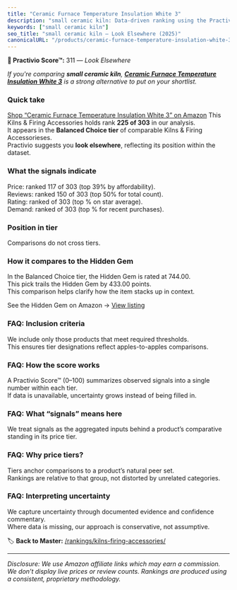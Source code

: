 ```yaml
---
title: "Ceramic Furnace Temperature Insulation White 3"
description: "small ceramic kiln: Data-driven ranking using the Practivio Score™. Positioned by quality, value, demand, findability, momentum."
keywords: ["small ceramic kiln"]
seo_title: "small ceramic kiln — Look Elsewhere (2025)"
canonicalURL: "/products/ceramic-furnace-temperature-insulation-white-3-B0DP96XR37/"
---
```


**🚫 Practivio Score™:** 311 — _Look Elsewhere_


*If you're comparing **small ceramic kiln**, **[Ceramic Furnace Temperature Insulation White 3](https://www.amazon.com/dp/B0DP96XR37?tag=practivio-20)** is a strong alternative to put on your shortlist.*
### Quick take
[Shop “Ceramic Furnace Temperature Insulation White 3” on Amazon](https://www.amazon.com/dp/B0DP96XR37?tag=practivio-20)
This Kilns & Firing Accessories holds rank **225 of 303** in our analysis.  
It appears in the **Balanced Choice tier** of comparable Kilns & Firing Accessorieses.  
Practivio suggests you **look elsewhere**, reflecting its position within the dataset.

### What the signals indicate
Price: ranked 117 of 303 (top 39% by affordability).  
Reviews: ranked 150 of 303 (top 50% for total count).  
Rating: ranked  of 303 (top % on star average).  
Demand: ranked  of 303 (top % for recent purchases).

### Position in tier
Comparisons do not cross tiers.

### How it compares to the Hidden Gem
In the Balanced Choice tier, the Hidden Gem is rated at 744.00.  
This pick trails the Hidden Gem by 433.00 points.  
This comparison helps clarify how the item stacks up in context.  

See the Hidden Gem on Amazon → [View listing](https://www.amazon.com/dp/B095XJ1BDB?tag=practivio-20)

### FAQ: Inclusion criteria
We include only those products that meet required thresholds.  
This ensures tier designations reflect apples-to-apples comparisons.

### FAQ: How the score works
A Practivio Score™ (0–100) summarizes observed signals into a single number within each tier.  
If data is unavailable, uncertainty grows instead of being filled in.

### FAQ: What “signals” means here
We treat signals as the aggregated inputs behind a product’s comparative standing in its price tier.

### FAQ: Why price tiers?
Tiers anchor comparisons to a product’s natural peer set.  
Rankings are relative to that group, not distorted by unrelated categories.

### FAQ: Interpreting uncertainty
We capture uncertainty through documented evidence and confidence commentary.  
Where data is missing, our approach is conservative, not assumptive.


🏷️ **Back to Master:** [/rankings/kilns-firing-accessories/](/rankings/kilns-firing-accessories/)

---
_Disclosure: We use Amazon affiliate links which may earn a commission. We don’t display live prices or review counts. Rankings are produced using a consistent, proprietary methodology._
